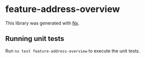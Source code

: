 # feature-address-overview

This library was generated with [Nx](https://nx.dev).

## Running unit tests

Run `nx test feature-address-overview` to execute the unit tests.
